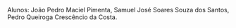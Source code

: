 Alunos: João Pedro Maciel Pimenta, Samuel José Soares Souza dos Santos, Pedro Queiroga Crescêncio da Costa.
